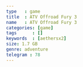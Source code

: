 ```yaml
---
type   : game
title  : ATV Offroad Fury 3
name   : ATV Offroad Fury 3
categories: [game]
tags      : []
keywords  : [aethersx2]
size: 1.7 GB
genre: adventure
telegram : 78
---
```


